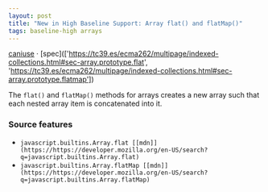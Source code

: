 ```yaml
---
layout: post
title: "New in High Baseline Support: Array flat() and flatMap()"
tags: baseline-high arrays
---
```


[caniuse](https://caniuse.com/?search=array-flat) · [spec](['https://tc39.es/ecma262/multipage/indexed-collections.html#sec-array.prototype.flat', 'https://tc39.es/ecma262/multipage/indexed-collections.html#sec-array.prototype.flatmap'])

The `flat()` and `flatMap()` methods for arrays creates a new array such that each nested array item is concatenated into it.

### Source features

- ``javascript.builtins.Array.flat [[mdn]](https://https://developer.mozilla.org/en-US/search?q=javascript.builtins.Array.flat)``
- ``javascript.builtins.Array.flatMap [[mdn]](https://https://developer.mozilla.org/en-US/search?q=javascript.builtins.Array.flatMap)``

